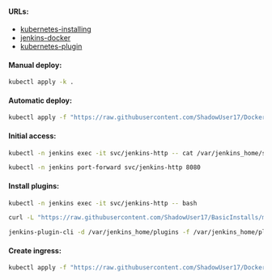 #### URLs:
- [kubernetes-installing](https://www.jenkins.io/doc/book/installing/kubernetes/)
- [jenkins-docker](https://github.com/jenkinsci/docker/blob/master/README.md)
- [kubernetes-plugin](https://plugins.jenkins.io/kubernetes/)

#### Manual deploy:
```bash
kubectl apply -k .
```

#### Automatic deploy:
```bash
kubectl apply -f "https://raw.githubusercontent.com/ShadowUser17/DockerTemplates/master/K8S/jenkins/fluxcd-deploy.yml"
```

#### Initial access:
```bash
kubectl -n jenkins exec -it svc/jenkins-http -- cat /var/jenkins_home/secrets/initialAdminPassword
```
```bash
kubectl -n jenkins port-forward svc/jenkins-http 8080
```

#### Install plugins:
```bash
kubectl -n jenkins exec -it svc/jenkins-http -- bash
```
```bash
curl -L "https://raw.githubusercontent.com/ShadowUser17/BasicInstalls/master/jenkins/plugins.txt" -o /var/jenkins_home/plugins.txt
```
```bash
jenkins-plugin-cli -d /var/jenkins_home/plugins -f /var/jenkins_home/plugins.txt
```

#### Create ingress:
```bash
kubectl apply -f "https://raw.githubusercontent.com/ShadowUser17/DockerTemplates/master/K8S/jenkins/ingress-nginx.yml"
```
